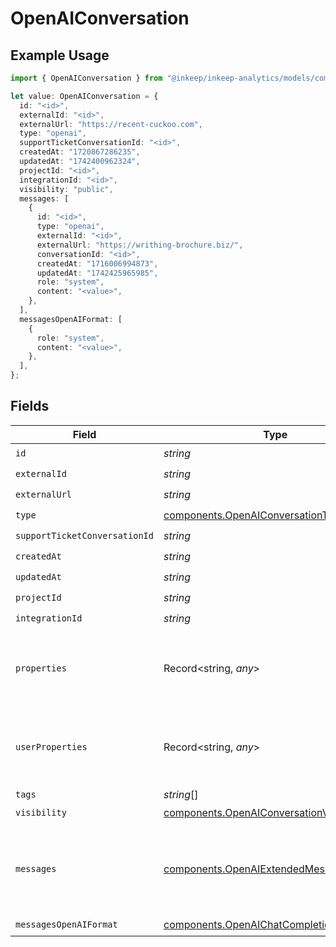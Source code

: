 # OpenAIConversation

## Example Usage

```typescript
import { OpenAIConversation } from "@inkeep/inkeep-analytics/models/components";

let value: OpenAIConversation = {
  id: "<id>",
  externalId: "<id>",
  externalUrl: "https://recent-cuckoo.com",
  type: "openai",
  supportTicketConversationId: "<id>",
  createdAt: "1720867286235",
  updatedAt: "1742400962324",
  projectId: "<id>",
  integrationId: "<id>",
  visibility: "public",
  messages: [
    {
      id: "<id>",
      type: "openai",
      externalId: "<id>",
      externalUrl: "https://writhing-brochure.biz/",
      conversationId: "<id>",
      createdAt: "1716006994873",
      updatedAt: "1742425965985",
      role: "system",
      content: "<value>",
    },
  ],
  messagesOpenAIFormat: [
    {
      role: "system",
      content: "<value>",
    },
  ],
};
```

## Fields

| Field                                                                                              | Type                                                                                               | Required                                                                                           | Description                                                                                        |
| -------------------------------------------------------------------------------------------------- | -------------------------------------------------------------------------------------------------- | -------------------------------------------------------------------------------------------------- | -------------------------------------------------------------------------------------------------- |
| `id`                                                                                               | *string*                                                                                           | :heavy_check_mark:                                                                                 | N/A                                                                                                |
| `externalId`                                                                                       | *string*                                                                                           | :heavy_check_mark:                                                                                 | N/A                                                                                                |
| `externalUrl`                                                                                      | *string*                                                                                           | :heavy_check_mark:                                                                                 | N/A                                                                                                |
| `type`                                                                                             | [components.OpenAIConversationType](../../models/components/openaiconversationtype.md)             | :heavy_check_mark:                                                                                 | N/A                                                                                                |
| `supportTicketConversationId`                                                                      | *string*                                                                                           | :heavy_check_mark:                                                                                 | N/A                                                                                                |
| `createdAt`                                                                                        | *string*                                                                                           | :heavy_check_mark:                                                                                 | N/A                                                                                                |
| `updatedAt`                                                                                        | *string*                                                                                           | :heavy_check_mark:                                                                                 | N/A                                                                                                |
| `projectId`                                                                                        | *string*                                                                                           | :heavy_check_mark:                                                                                 | N/A                                                                                                |
| `integrationId`                                                                                    | *string*                                                                                           | :heavy_check_mark:                                                                                 | N/A                                                                                                |
| `properties`                                                                                       | Record<string, *any*>                                                                              | :heavy_minus_sign:                                                                                 | A customizable collection of custom properties or attributes.                                      |
| `userProperties`                                                                                   | Record<string, *any*>                                                                              | :heavy_minus_sign:                                                                                 | A customizable collection of custom properties or attributes.                                      |
| `tags`                                                                                             | *string*[]                                                                                         | :heavy_minus_sign:                                                                                 | N/A                                                                                                |
| `visibility`                                                                                       | [components.OpenAIConversationVisibility](../../models/components/openaiconversationvisibility.md) | :heavy_check_mark:                                                                                 | N/A                                                                                                |
| `messages`                                                                                         | [components.OpenAIExtendedMessage](../../models/components/openaiextendedmessage.md)[]             | :heavy_check_mark:                                                                                 | The messages in the conversation. Must be at least one message.                                    |
| `messagesOpenAIFormat`                                                                             | [components.OpenAIChatCompletionMessage](../../models/components/openaichatcompletionmessage.md)[] | :heavy_check_mark:                                                                                 | N/A                                                                                                |